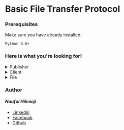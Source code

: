 # Basic File Transfer Protocol

### Prerequisites
Make sure you have already installed:

```
Python 3.6+
```
### Here is what you're looking for!

<details>
  <summary>Publisher</summary>
  <p>Python code for publisher</p>
  
  &nbsp;&nbsp;&nbsp;&nbsp;&nbsp;&rarr;&nbsp;[publisher.ipynb](https://github.com/naufalhilmiaji/dss-pubsub/blob/master/publisher.ipynb)
</details>

<details>
  <summary>Client</summary>
  <p>Python code for client</p>
  
  &nbsp;&nbsp;&nbsp;&nbsp;&nbsp;&rarr;&nbsp;[subscriber.ipynb](https://github.com/naufalhilmiaji/dss-pubsub/blob/master/subscriber.ipynb)
</details>

<details>
  <summary>File</summary>
  <p>File for transfer</p>
  
  &nbsp;&nbsp;&nbsp;&nbsp;&nbsp;&rarr;&nbsp;[contoh.txt](https://github.com/naufalhilmiaji/dss-pubsub/blob/master/surf.jpg>
</details>

### Author
#### _Naufal Hilmiaji_
* [Linkedin](https://www.linkedin.com/in/naufalhilmiaji/)
* [Facebook](https://www.facebook.com/naufal.hilmiaji)
* [Github](https://github.com/naufalhilmiaji)












